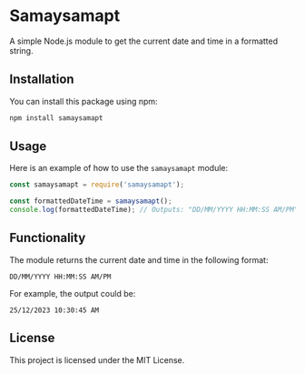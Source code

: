 # Samaysamapt

A simple Node.js module to get the current date and time in a formatted string.

## Installation

You can install this package using npm:

```sh
npm install samaysamapt
```

## Usage

Here is an example of how to use the `samaysamapt` module:

```javascript
const samaysamapt = require('samaysamapt');

const formattedDateTime = samaysamapt();
console.log(formattedDateTime); // Outputs: "DD/MM/YYYY HH:MM:SS AM/PM"
```

## Functionality

The module returns the current date and time in the following format:

```
DD/MM/YYYY HH:MM:SS AM/PM
```

For example, the output could be:

```
25/12/2023 10:30:45 AM
```

## License

This project is licensed under the MIT License.
